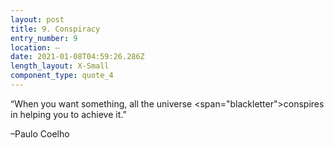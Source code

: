 ```yaml
---
layout: post
title: 9. Conspiracy
entry_number: 9
location: —
date: 2021-01-08T04:59:26.286Z
length_layout: X-Small
component_type: quote_4
---
```

“When you want something, all the universe <span="blackletter">conspires</span> in helping you to achieve it.” 

–Paulo Coelho